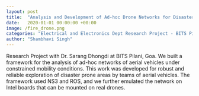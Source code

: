 ```yaml
---
layout: post
title:  "Analysis and Development of Ad-hoc Drone Networks for Disaster Management"
date:   2020-01-01 00:00:00 +00:00
image: /fire_drone.png
categories: "Electrical and Electronics Dept Research Project - BITS Pilani"
author: "Shambhavi Singh"
---
```

Research Project with Dr. Sarang Dhongdi at BITS Pilani, Goa. We built a framework for the analysis of ad-hoc networks of aerial vehicles under constrained mobility conditions. This work was developed for robust and reliable exploration of disaster prone areas by teams of aerial vehicles. The framework used NS3 and ROS, and we further emulated the network on Intel boards that can be mounted on real drones. 